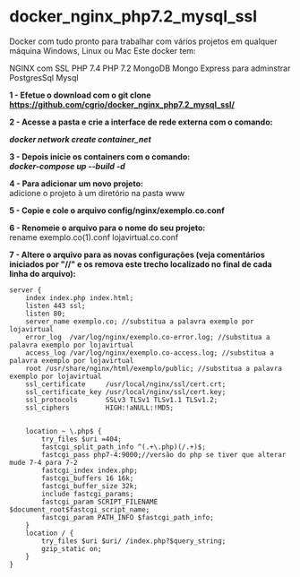 # docker_nginx_php7.2_mysql_ssl
Docker com tudo pronto para trabalhar com vários projetos em qualquer máquina Windows, Linux ou Mac
Este docker tem:

NGINX com SSL
PHP 7.4
PHP 7.2
MongoDB
Mongo Express para adminstrar
PostgresSql
Mysql

**1 - Efetue o download com o git clone https://github.com/cgrio/docker_nginx_php7.2_mysql_ssl/**

**2 - Acesse a pasta e crie a interface de rede externa com o comando:**

***docker network create container_net***  

**3 - Depois inicie os containers com o comando:**  
***docker-compose up --build -d***

**4 - Para adicionar um novo projeto:**  
adicione o projeto à um diretório na pasta www   

**5 - Copie e cole o arquivo config/nginx/exemplo.co.conf**  

**6 - Renomeie o arquivo para o nome do seu projeto:**  
rename exemplo.co(1).conf lojavirtual.co.conf  

**7 - Altere o arquivo para as novas configurações (veja comentários iniciados por "//" e os remova este trecho localizado no final de cada linha do arquivo):**

    server {
        index index.php index.html;
        listen 443 ssl;
        listen 80;
        server_name exemplo.co; //substitua a palavra exemplo por lojavirtual
        error_log  /var/log/nginx/exemplo.co-error.log; //substitua a palavra exemplo por lojavirtual
        access_log /var/log/nginx/exemplo.co-access.log; //substitua a palavra exemplo por lojavirtual
        root /usr/share/nginx/html/exemplo/public; //substitua a palavra exemplo por lojavirtual
        ssl_certificate     /usr/local/nginx/ssl/cert.crt;
        ssl_certificate_key /usr/local/nginx/ssl/cert.key;
        ssl_protocols       SSLv3 TLSv1 TLSv1.1 TLSv1.2;
        ssl_ciphers         HIGH:!aNULL:!MD5;


        location ~ \.php$ {
            try_files $uri =404;
            fastcgi_split_path_info ^(.+\.php)(/.+)$;
            fastcgi_pass php7-4:9000;//versão do php se tiver que alterar mude 7-4 para 7-2
            fastcgi_index index.php;
            fastcgi_buffers 16 16k;
            fastcgi_buffer_size 32k;
            include fastcgi_params;
            fastcgi_param SCRIPT_FILENAME $document_root$fastcgi_script_name;
            fastcgi_param PATH_INFO $fastcgi_path_info;
        }
        location / {
            try_files $uri $uri/ /index.php?$query_string;
            gzip_static on;
        }
    }



